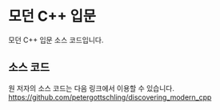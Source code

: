 모던 C++ 입문
================

모던 C++ 입문 소스 코드입니다.

소스 코드
------------
원 저자의 소스 코드는 다음 링크에서 이용할 수 있습니다.
https://github.com/petergottschling/discovering_modern_cpp